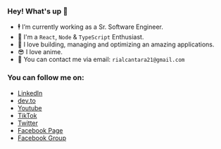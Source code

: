 ### Hey! What's up 👋 

- 🕴️ I’m currently working as a Sr. Software Engineer.
- 💬 I'm a `React`, `Node` & `TypeScript` Enthusiast.
- 🚧 I love building, managing and optimizing an amazing applications.
- 😎 I love anime.
- 📧 You can contact me via email: `rialcantara21@gmail.com`

### You can follow me on:
- [LinkedIn](https://www.linkedin.com/in/constrod/)
- [dev.to](https://dev.to/constrod)
- [Youtube](https://youtube.com/bossRODTV)
- [TikTok](https://www.tiktok.com/@bossrod.tv)
- [Twitter](https://twitter.com/constROD)
- [Facebook Page](https://facebook.com/pRODgrammer21)
- [Facebook Group](https://facebook.com/groups/bossrodprogrammingph)
